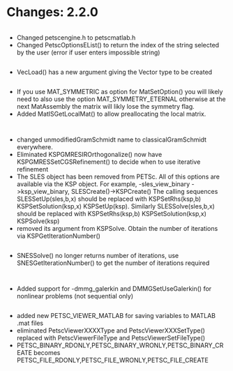 # Changes: 2.2.0

```{rubric} General:
```

- Changed petscengine.h to petscmatlab.h
- Changed PetscOptionsEList() to return the index of the string
  selected by the user (error if user enters impossible string)

```{rubric} Vec:
```

- VecLoad() has a new argument giving the Vector type to be created

```{rubric} Mat:
```

- If you use MAT_SYMMETRIC as option for MatSetOption() you will
  likely need to also use the option MAT_SYMMETRY_ETERNAL otherwise
  at the next MatAssembly the matrix will likly lose the symmetry
  flag.
- Added MatISGetLocalMat() to allow preallocating the local matrix.

```{rubric} PC:
```

```{rubric} KSP:
```

- changed unmodifiedGramSchmidt name to classicalGramSchmidt
  everywhere.
- Eliminated KSPGMRESIROrthogonalize() now have
  KSPGMRESSetCGSRefinement() to decide when to use iterative
  refinement
- The SLES object has been removed from PETSc. All of this options
  are available via the KSP object. For example, -sles_view_binary
  ->ksp_view_binary, SLESCreate()->KSPCreate() The calling sequences
  SLESSetUp(sles,b,x) should be replaced with KSPSetRhs(ksp,b)
  KSPSetSolution(ksp,x) KSPSetUp(ksp). Similarly SLESSolve(sles,b,x)
  should be replaced with KSPSetRhs(ksp,b) KSPSetSolution(ksp,x)
  KSPSolve(ksp)
- removed its argument from KSPSolve. Obtain the number of
  iterations via KSPGetIterationNumber()

```{rubric} SNES:
```

- SNESSolve() no longer returns number of iterations, use
  SNESGetIterationNumber() to get the number of iterations required

```{rubric} TS:
```

```{rubric} DMMG:
```

- Added support for -dmmg_galerkin and DMMGSetUseGalerkin() for
  nonlinear problems (not sequential only)

```{rubric} SYS:
```

- added new PETSC_VIEWER_MATLAB for saving variables to MATLAB .mat
  files
- eliminated PetscViewerXXXXType and PetscViewerXXXSetType()
  replaced with PetscViewerFileType and PetscViewerSetFileType()
- PETSC_BINARY_RDONLY,PETSC_BINARY_WRONLY,PETSC_BINARY_CREATE
  becomes PETSC_FILE_RDONLY,PETSC_FILE_WRONLY,PETSC_FILE_CREATE

```{rubric} Fortran:
```

```{rubric} ExternalPackages:
```
